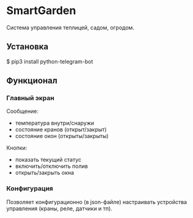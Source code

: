 # SmartGarden
Cистема управления теплицей, садом, огродом.

## Установка
$ pip3 install python-telegram-bot


## Функционал
### Главный экран
Сообщение:
* температура внутри/снаружи
* состояние кранов (открыт/закрыт)
* состояние окон (открыты/закрыты)

Кнопки:
* показать текущий статус
* включить/отключить полив
* открыть/закрыть окна

### Конфигурация
Позволяет конфигурационно (в json-файле) настраивать устройства управления (краны, реле, датчики и тп).
